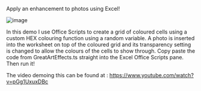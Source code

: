 Apply an enhancement to photos using Excel! 

![image](https://user-images.githubusercontent.com/47678539/159925164-2b4279a5-dff0-4000-a985-1c0a306b7eea.png)

In this demo I use Office Scripts to create a grid of coloured cells using a custom HEX colouring function using a random variable. 
A photo is inserted into the worksheet on top of the coloured grid and its transparency setting is changed to allow the colours of 
the cells to show through.
Copy paste the code from GreatArtEffects.ts straight into the Excel Office Scripts pane. Then run it!


The video demoing this can be found at  : https://www.youtube.com/watch?v=pGg1UxuxDBc
